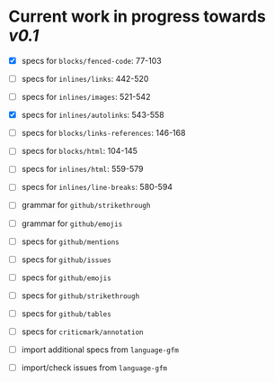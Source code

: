 # Current work in progress towards _v0.1_

- [x] specs for `blocks/fenced-code`: 77-103
- [ ] specs for `inlines/links`: 442-520
- [ ] specs for `inlines/images`: 521-542
- [x] specs for `inlines/autolinks`: 543-558
- [ ] specs for `blocks/links-references`: 146-168
- [ ] specs for `blocks/html`: 104-145
- [ ] specs for `inlines/html`: 559-579
- [ ] specs for `inlines/line-breaks`: 580-594

- [ ] grammar for `github/strikethrough`
- [ ] grammar for `github/emojis`
- [ ] specs for `github/mentions`
- [ ] specs for `github/issues`
- [ ] specs for `github/emojis`
- [ ] specs for `github/strikethrough`
- [ ] specs for `github/tables`
- [ ] specs for `criticmark/annotation`

- [ ] import additional specs from `language-gfm`
- [ ] import/check issues from `language-gfm`
